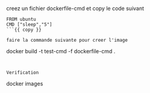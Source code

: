 
###
creez un fichier dockerfile-cmd et copy le code suivant
```
FROM ubuntu
CMD ["sleep","5"]
```{{ copy }}

faire la commande suivante pour creer l'image
```
docker build -t test-cmd -f dockerfile-cmd . 
```{{execute T1}}


Verification 
```
docker images
```{{execute T1}}
